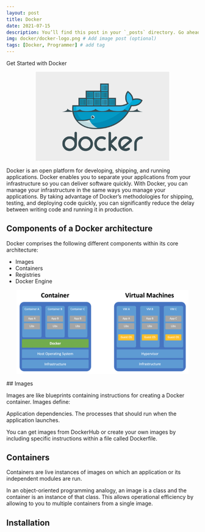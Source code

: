 ```yaml
---
layout: post
title: Docker
date: 2021-07-15
description: You’ll find this post in your `_posts` directory. Go ahead and edit it and re-build the site to see your changes. # Add post description (optional)
img: docker/docker-logo.png # Add image post (optional)
tags: [Docker, Programmer] # add tag
---
```

 Get Started with Docker 
<p align="center">
<img src="/assets/img/docker/docker-logo.png" width="350"/>
</p>

Docker is an open platform for developing, shipping, and running applications. Docker enables you to separate your applications from your infrastructure so you can deliver software quickly. With Docker, you can manage your infrastructure in the same ways you manage your applications. By taking advantage of Docker’s methodologies for shipping, testing, and deploying code quickly, you can significantly reduce the delay between writing code and running it in production.

## Components of a Docker architecture

Docker comprises the following different components within its core architecture:

  - Images
  - Containers
  - Registries
  - Docker Engine
  <p align="center">
  <img src="/assets/img/docker/images.png" width="450"/>
  </p>
## Images

Images are like blueprints containing instructions for creating a Docker container. Images define:

   Application dependencies.
   The processes that should run when the application launches.

You can get images from DockerHub or create your own images by including specific instructions within a file called Dockerfile.

## Containers

Containers are live instances of images on which an application or its independent modules are run.

In an object-oriented programming analogy, an image is a class and the container is an instance of that class. This allows operational efficiency by allowing to you to multiple containers from a single image.
## Installation

